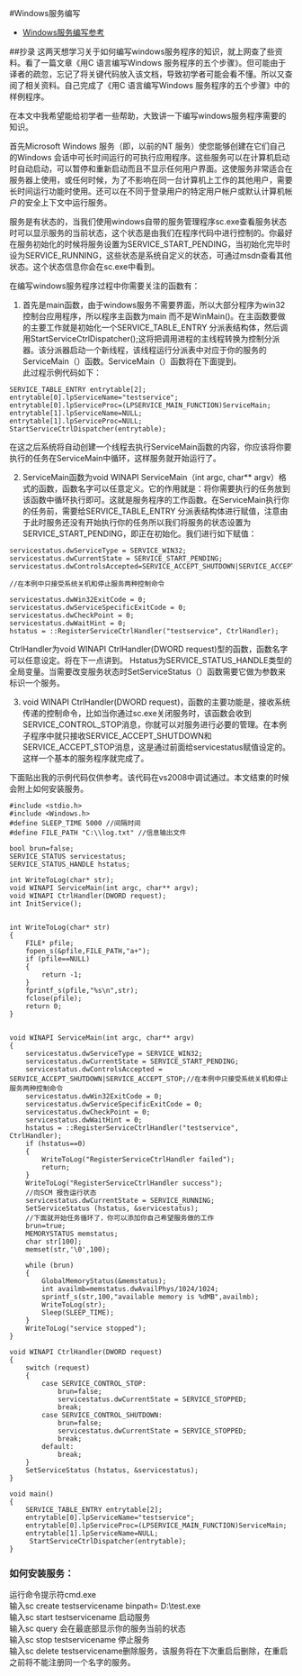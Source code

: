 #Windows服务编写  
* [Windows服务编写参考](http://blog.csdn.net/zhangpeng_linux/article/details/7001084) 

##抄录
这两天想学习关于如何编写windows服务程序的知识，就上网查了些资料。看了一篇文章《用C 语言编写Windows 服务程序的五个步骤》。但可能由于译者的疏忽，忘记了将关键代码放入该文档，导致初学者可能会看不懂。所以又查阅了相关资料。自己完成了《用C 语言编写Windows 服务程序的五个步骤》中的样例程序。  

在本文中我希望能给初学者一些帮助，大致讲一下编写windows服务程序需要的知识。  

首先Microsoft Windows 服务（即，以前的NT 服务）使您能够创建在它们自己的Windows 会话中可长时间运行的可执行应用程序。这些服务可以在计算机启动时自动启动，可以暂停和重新启动而且不显示任何用户界面。这使服务非常适合在服务器上使用，或任何时候，为了不影响在同一台计算机上工作的其他用户，需要长时间运行功能时使用。还可以在不同于登录用户的特定用户帐户或默认计算机帐户的安全上下文中运行服务。   

服务是有状态的，当我们使用windows自带的服务管理程序sc.exe查看服务状态时可以显示服务的当前状态，这个状态是由我们在程序代码中进行控制的。你最好在服务初始化的时候将服务设置为SERVICE_START_PENDING，当初始化完毕时设为SERVICE_RUNNING，这些状态是系统自定义的状态，可通过msdn查看其他状态。这个状态信息你会在sc.exe中看到。   

在编写windows服务程序过程中你需要关注的函数有：   

1. 首先是main函数，由于windows服务不需要界面，所以大部分程序为win32控制台应用程序，所以程序主函数为main 而不是WinMain()。在主函数要做的主要工作就是初始化一个SERVICE_TABLE_ENTRY 分派表结构体，然后调用StartServiceCtrlDispatcher();这将把调用进程的主线程转换为控制分派器。该分派器启动一个新线程，该线程运行分派表中对应于你的服务的ServiceMain（）函数。ServiceMain（）函数将在下面提到。  
此过程示例代码如下：  
```
SERVICE_TABLE_ENTRY entrytable[2];
entrytable[0].lpServiceName="testservice";
entrytable[0].lpServiceProc=(LPSERVICE_MAIN_FUNCTION)ServiceMain;
entrytable[1].lpServiceName=NULL;
entrytable[1].lpServiceProc=NULL;
StartServiceCtrlDispatcher(entrytable);
```
 
在这之后系统将自动创建一个线程去执行ServiceMain函数的内容，你应该将你要执行的任务在ServiceMain中循环，这样服务就开始运行了。  

2. ServiceMain函数为void WINAPI ServiceMain（int argc, char** argv）格式的函数，函数名字可以任意定义。它的作用就是：将你需要执行的任务放到该函数中循环执行即可。这就是服务程序的工作函数。在ServiceMain执行你的任务前，需要给SERVICE_TABLE_ENTRY 分派表结构体进行赋值，注意由于此时服务还没有开始执行你的任务所以我们将服务的状态设置为SERVICE_START_PENDING，即正在初始化。我们进行如下赋值：
```
servicestatus.dwServiceType = SERVICE_WIN32;
servicestatus.dwCurrentState = SERVICE_START_PENDING;
servicestatus.dwControlsAccepted=SERVICE_ACCEPT_SHUTDOWN|SERVICE_ACCEPT_STOP;

//在本例中只接受系统关机和停止服务两种控制命令

servicestatus.dwWin32ExitCode = 0;
servicestatus.dwServiceSpecificExitCode = 0;
servicestatus.dwCheckPoint = 0;
servicestatus.dwWaitHint = 0;
hstatus = ::RegisterServiceCtrlHandler("testservice", CtrlHandler);
```
CtrlHandler为void WINAPI CtrlHandler(DWORD request)型的函数，函数名字可以任意设定。将在下一点讲到。
Hstatus为SERVICE_STATUS_HANDLE类型的全局变量。当需要改变服务状态时SetServiceStatus（）函数需要它做为参数来标识一个服务。
 
3. void WINAPI CtrlHandler(DWORD request)，函数的主要功能是，接收系统传递的控制命令，比如当你通过sc.exe关闭服务时，该函数会收到SERVICE_CONTROL_STOP消息，你就可以对服务进行必要的管理。在本例子程序中就只接收SERVICE_ACCEPT_SHUTDOWN和SERVICE_ACCEPT_STOP消息，这是通过前面给servicestatus赋值设定的。这样一个基本的服务程序就完成了。   

下面贴出我的示例代码仅供参考。该代码在vs2008中调试通过。本文结束的时候会附上如何安装服务。
```
#include <stdio.h>
#include <Windows.h>
#define SLEEP_TIME 5000 //间隔时间
#define FILE_PATH "C:\\log.txt" //信息输出文件

bool brun=false;
SERVICE_STATUS servicestatus;
SERVICE_STATUS_HANDLE hstatus;

int WriteToLog(char* str);
void WINAPI ServiceMain(int argc, char** argv);
void WINAPI CtrlHandler(DWORD request);
int InitService();


int WriteToLog(char* str)
{
    FILE* pfile;
    fopen_s(&pfile,FILE_PATH,"a+");
    if (pfile==NULL)
    {
        return -1;
    }
    fprintf_s(pfile,"%s\n",str);
    fclose(pfile);
    return 0;
}
 

void WINAPI ServiceMain(int argc, char** argv)
{
    servicestatus.dwServiceType = SERVICE_WIN32;
    servicestatus.dwCurrentState = SERVICE_START_PENDING;
    servicestatus.dwControlsAccepted = SERVICE_ACCEPT_SHUTDOWN|SERVICE_ACCEPT_STOP;//在本例中只接受系统关机和停止服务两种控制命令
    servicestatus.dwWin32ExitCode = 0;
    servicestatus.dwServiceSpecificExitCode = 0;
    servicestatus.dwCheckPoint = 0;
    servicestatus.dwWaitHint = 0;
    hstatus = ::RegisterServiceCtrlHandler("testservice", CtrlHandler);
    if (hstatus==0)
    {
        WriteToLog("RegisterServiceCtrlHandler failed");
        return;
    }
    WriteToLog("RegisterServiceCtrlHandler success");
    //向SCM 报告运行状态
    servicestatus.dwCurrentState = SERVICE_RUNNING;
    SetServiceStatus (hstatus, &servicestatus);
    //下面就开始任务循环了，你可以添加你自己希望服务做的工作
    brun=true;
    MEMORYSTATUS memstatus;
    char str[100];
    memset(str,'\0',100);

    while (brun)
    {
        GlobalMemoryStatus(&memstatus);
        int availmb=memstatus.dwAvailPhys/1024/1024;
        sprintf_s(str,100,"available memory is %dMB",availmb);
        WriteToLog(str);
        Sleep(SLEEP_TIME);
    }
    WriteToLog("service stopped");
}

void WINAPI CtrlHandler(DWORD request)
{
    switch (request)
    {
        case SERVICE_CONTROL_STOP:
            brun=false;
            servicestatus.dwCurrentState = SERVICE_STOPPED;
            break;
        case SERVICE_CONTROL_SHUTDOWN:
            brun=false;
            servicestatus.dwCurrentState = SERVICE_STOPPED;
            break;
        default:
            break;
    }
    SetServiceStatus (hstatus, &servicestatus);
}

void main()
{
    SERVICE_TABLE_ENTRY entrytable[2];
    entrytable[0].lpServiceName="testservice";
    entrytable[0].lpServiceProc=(LPSERVICE_MAIN_FUNCTION)ServiceMain;
    entrytable[1].lpServiceName=NULL;
     StartServiceCtrlDispatcher(entrytable);
}
```

### 如何安装服务：
运行命令提示符cmd.exe  
输入sc create testservicename binpath= D:\test.exe  
输入sc start testservicename 启动服务  
输入sc query 会在最底部显示你的服务当前的状态  
输入sc stop testservicename 停止服务  
输入sc delete testservicename删除服务，该服务将在下次重启后删除，在重启之前将不能注册同一个名字的服务。  

